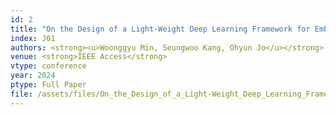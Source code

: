 ```yaml
---
id: 2
title: "On the Design of a Light-Weight Deep Learning Framework for Embedding in 5G Software Modem"
index: J01
authors: <strong><u>Woonggyu Min, Seungwoo Kang, Ohyun Jo</u></strong>
venue: <strong>IEEE Access</strong>
vtype: conference
year: 2024
ptype: Full Paper
file: /assets/files/On_the_Design_of_a_Light-Weight_Deep_Learning_Framework_for_Embedding_in_5G_Software_Modem.pdf
---
```

